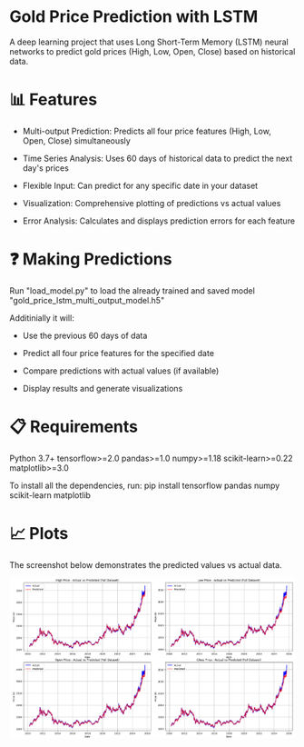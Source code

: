 # Gold Price Prediction with LSTM
A deep learning project that uses Long Short-Term Memory (LSTM) neural networks to predict gold prices (High, Low, Open, Close) based on historical data.

# 📊 Features

- Multi-output Prediction: Predicts all four price features (High, Low, Open, Close) simultaneously

- Time Series Analysis: Uses 60 days of historical data to predict the next day's prices

- Flexible Input: Can predict for any specific date in your dataset

- Visualization: Comprehensive plotting of predictions vs actual values

- Error Analysis: Calculates and displays prediction errors for each feature

# ❓ Making Predictions
Run "load_model.py" to load the already trained and saved model "gold_price_lstm_multi_output_model.h5"

Additinially it will:

- Use the previous 60 days of data

- Predict all four price features for the specified date

- Compare predictions with actual values (if available)

- Display results and generate visualizations

# 📋 Requirements
Python 3.7+
tensorflow>=2.0
pandas>=1.0
numpy>=1.18
scikit-learn>=0.22
matplotlib>=3.0

To install all the dependencies, run:
pip install tensorflow pandas numpy scikit-learn matplotlib

# 📈 Plots
The screenshot below demonstrates the predicted values vs actual data.

![Training Results](Plots/Epoch13/all_data.png)
